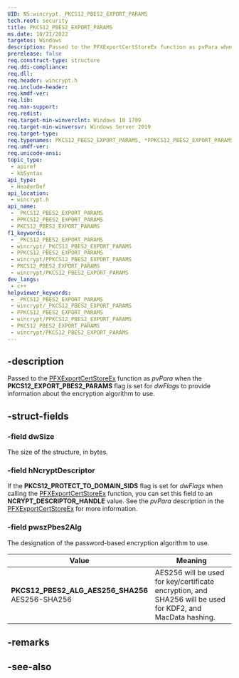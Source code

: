 ```yaml
---
UID: NS:wincrypt._PKCS12_PBES2_EXPORT_PARAMS
tech.root: security
title: PKCS12_PBES2_EXPORT_PARAMS
ms.date: 10/21/2022
targetos: Windows
description: Passed to the PFXExportCertStoreEx function as pvPara when the PKCS12_EXPORT_PBES2_PARAMS flag is set for dwFlags to provide information about the encryption algorithm to use.
prerelease: false
req.construct-type: structure
req.ddi-compliance: 
req.dll: 
req.header: wincrypt.h
req.include-header: 
req.kmdf-ver: 
req.lib: 
req.max-support: 
req.redist: 
req.target-min-winverclnt: Windows 10 1709
req.target-min-winversvr: Windows Server 2019
req.target-type: 
req.typenames: PKCS12_PBES2_EXPORT_PARAMS, *PPKCS12_PBES2_EXPORT_PARAMS
req.umdf-ver: 
req.unicode-ansi: 
topic_type:
 - apiref
 - kbSyntax
api_type:
 - HeaderDef
api_location:
 - wincrypt.h
api_name:
 - _PKCS12_PBES2_EXPORT_PARAMS
 - PPKCS12_PBES2_EXPORT_PARAMS
 - PKCS12_PBES2_EXPORT_PARAMS
f1_keywords:
 - _PKCS12_PBES2_EXPORT_PARAMS
 - wincrypt/_PKCS12_PBES2_EXPORT_PARAMS
 - PPKCS12_PBES2_EXPORT_PARAMS
 - wincrypt/PPKCS12_PBES2_EXPORT_PARAMS
 - PKCS12_PBES2_EXPORT_PARAMS
 - wincrypt/PKCS12_PBES2_EXPORT_PARAMS
dev_langs:
 - c++
helpviewer_keywords:
 - _PKCS12_PBES2_EXPORT_PARAMS
 - wincrypt/_PKCS12_PBES2_EXPORT_PARAMS
 - PPKCS12_PBES2_EXPORT_PARAMS
 - wincrypt/PPKCS12_PBES2_EXPORT_PARAMS
 - PKCS12_PBES2_EXPORT_PARAMS
 - wincrypt/PKCS12_PBES2_EXPORT_PARAMS
---
```


## -description

Passed to the [PFXExportCertStoreEx](/windows/win32/api/wincrypt/nf-wincrypt-pfxexportcertstoreex) function as _pvPara_ when the **PKCS12_EXPORT_PBES2_PARAMS** flag is set for _dwFlags_ to provide information about the encryption algorithm to use.

## -struct-fields

### -field dwSize

The size of the structure, in bytes.

### -field hNcryptDescriptor

If the **PKCS12_PROTECT_TO_DOMAIN_SIDS** flag is set for _dwFlags_ when calling the [PFXExportCertStoreEx](/windows/win32/api/wincrypt/nf-wincrypt-pfxexportcertstoreex) function, you can set this field to an **NCRYPT_DESCRIPTOR_HANDLE** value. See the _pvPara_ description in the [PFXExportCertStoreEx](/windows/win32/api/wincrypt/nf-wincrypt-pfxexportcertstoreex) for more information.

### -field pwszPbes2Alg

The designation of the password-based encryption algorithm to use. 

| Value | Meaning |
|-------|---------|
| **PKCS12_PBES2_ALG_AES256_SHA256**</br>AES256-SHA256 | AES256 will be used for key/certificate encryption, and SHA256 will be used for KDF2, and MacData hashing. |

## -remarks

## -see-also

